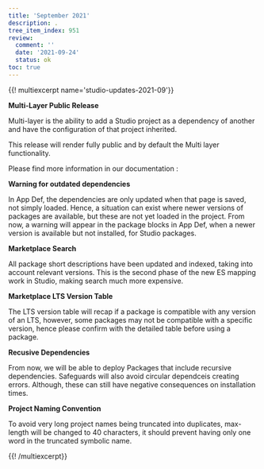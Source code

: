 ```yaml
---
title: 'September 2021'
description: .
tree_item_index: 951
review:
  comment: ''
  date: '2021-09-24'
  status: ok
toc: true
---
```


{{! multiexcerpt name='studio-updates-2021-09'}}

**Multi-Layer Public Release** 

Multi-layer is the ability to add a Studio project as a dependency of another and have the configuration of that project inherited.

This release will render fully public and by default the Multi layer functionality.  

Please find more information in our documentation :


**Warning for outdated dependencies** 

In App Def, the dependencies are only updated when that page is saved, not simply loaded. Hence, a situation can exist where newer versions of packages are available, but these are not yet loaded in the project. From now, a warning will appear in the package blocks in App Def, when a newer version is available but not installed, for Studio packages.   


**Marketplace Search** 

All package short descriptions have been updated and indexed, taking into account relevant versions. This is the second phase of the new ES mapping work in Studio, making search much more expensive.  


**Marketplace LTS Version Table**

The LTS version table will recap if a package is compatible with any version of an LTS, however, some packages may not be compatible with a specific version, hence please confirm with the detailed table before using a package.

**Recusive Dependencies**

From now, we will be able to deploy Packages that include recursive dependencies. Safeguards will also avoid circular dependceis creating errors. Although, these can still have negative consequences on installation times.

**Project Naming Convention**

To avoid very long project names being truncated into duplicates, max-length will be changed to 40 characters, it should prevent having only one word in the truncated symbolic name.


{{! /multiexcerpt}}
